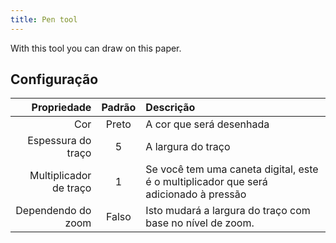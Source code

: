 ```yaml
---
title: Pen tool
---
```


With this tool you can draw on this paper.

## Configuração

|            Propriedade | Padrão | Descrição                                                                            |
| ---------------------: | :----: | :----------------------------------------------------------------------------------- |
|                    Cor |  Preto | A cor que será desenhada                                                             |
|     Espessura do traço |    5   | A largura do traço                                                                   |
| Multiplicador de traço |    1   | Se você tem uma caneta digital, este é o multiplicador que será adicionado à pressão |
|     Dependendo do zoom |  Falso | Isto mudará a largura do traço com base no nível de zoom.            |
